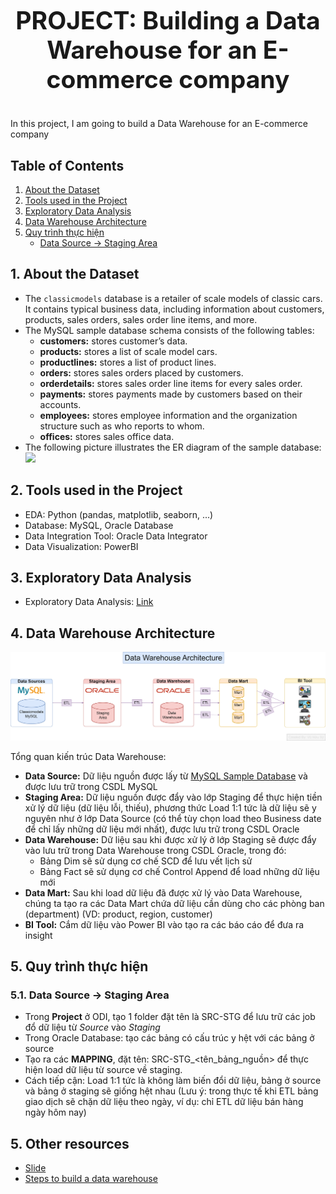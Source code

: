 # <p align="center" style="font-size: 39px;"><strong>PROJECT: Building a Data Warehouse for an E-commerce company</strong></p>

In this project, I am going to build a Data Warehouse for an E-commerce company

## Table of Contents
1. [About the Dataset](#1)
2. [Tools used in the Project](#2)
3. [Exploratory Data Analysis](#3)
4. [Data Warehouse Architecture](#4)
5. [Quy trình thực hiện](#5)
   - [Data Source -> Staging Area](#6)


## 1. About the Dataset <a id="1"></a>
   - The `classicmodels` database is a retailer of scale models of classic cars. It contains typical business data, including information about customers, products, sales orders, sales order line items, and more.
   - The MySQL sample database schema consists of the following tables:
      - **customers:** stores customer’s data.
      - **products:** stores a list of scale model cars.
      - **productlines:** stores a list of product lines.
      - **orders:** stores sales orders placed by customers.
      - **orderdetails:** stores sales order line items for every sales order.
      - **payments:** stores payments made by customers based on their accounts.
      - **employees:** stores employee information and the organization structure such as who reports to whom.
      - **offices:** stores sales office data.
   - The following picture illustrates the ER diagram of the sample database:
      <img src="https://www.mysqltutorial.org/wp-content/uploads/2023/10/mysql-sample-database.png" width="500"/>

## 2. Tools used in the Project <a id="2"></a>
- EDA: Python (pandas, matplotlib, seaborn, ...)
- Database: MySQL, Oracle Database
- Data Integration Tool: Oracle Data Integrator
- Data Visualization: PowerBI

## 3. Exploratory Data Analysis <a id="3"></a>
- Exploratory Data Analysis: [Link](https://github.com/vuhuusy/Data-Warehouse-for-Classicmodels-Database/blob/main/EDA.ipynb)
 

## 4. Data Warehouse Architecture <a id="4"></a>
![Data Warehouse Architecture](https://github.com/vuhuusy/Data-Warehouse-for-Classicmodels-Database/blob/main/data%20warehouse/Data%20Warehouse%20Architecture.png)

Tổng quan kiến trúc Data Warehouse:
- **Data Source:** Dữ liệu nguồn được lấy từ [MySQL Sample Database](https://www.mysqltutorial.org/getting-started-with-mysql/mysql-sample-database/) và được lưu trữ trong CSDL MySQL
- **Staging Area:** Dữ liệu nguồn được đẩy vào lớp Staging để thực hiện tiền xử lý dữ liệu (dữ liệu lỗi, thiếu), phương thức Load 1:1 tức là dữ liệu sẽ y nguyên như ở lớp Data Source (có thể tùy chọn load theo Business date để chỉ lấy những dữ liệu mới nhất), được lưu trữ trong CSDL Oracle
- **Data Warehouse:** Dữ liệu sau khi được xử lý ở lớp Staging sẽ được đẩy vào lưu trữ trong Data Warehouse trong CSDL Oracle, trong đó:
   - Bảng Dim sẽ sử dụng cơ chế SCD để lưu vết lịch sử
   - Bảng Fact sẽ sử dụng cơ chế Control Append để load những dữ liệu mới
- **Data Mart:** Sau khi load dữ liệu đã được xử lý vào Data Warehouse, chúng ta tạo ra các Data Mart chứa dữ liệu cần dùng cho các phòng ban (department) (VD: product, region, customer)
- **BI Tool:** Cắm dữ liệu vào Power BI vào tạo ra các báo cáo để đưa ra insight

## 5. Quy trình thực hiện <a id="5"></a>
### 5.1. Data Source -> Staging Area <a id="6"></a>
- Trong **Project** ở ODI, tạo 1 folder đặt tên là SRC-STG để lưu trữ các job đổ dữ liệu từ *Source* vào *Staging*
- Trong Oracle Database: tạo các bảng có cấu trúc y hệt với các bảng ở source
-  Tạo ra các **MAPPING**, đặt tên: SRC-STG_<tên_bảng_nguồn> để thực hiện load dữ liệu từ source về staging.
-  Cách tiếp cận: Load 1:1 tức là không làm biến đổi dữ liệu, bảng ở source và bảng ở staging sẽ giống hệt nhau (Lưu ý: trong thực tế khi ETL bảng giao dịch sẽ chặn dữ liệu theo ngày, ví dụ: chỉ ETL dữ liệu bán hàng ngày hôm nay)


## 5. Other resources
- [Slide](https://github.com/vuhuusy/Data-Warehouse-for-Classicmodels-Database/tree/main/slide)
- [Steps to build a data warehouse](https://docs.google.com/document/d/1aUuI05t6H8JNAP0yxywMeoEULC0fLZ7-QiKZPJ1tfuQ/edit?usp=sharing)
